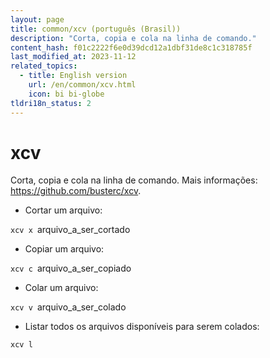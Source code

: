 ```yaml
---
layout: page
title: common/xcv (português (Brasil))
description: "Corta, copia e cola na linha de comando."
content_hash: f01c2222f6e0d39dcd12a1dbf31de8c1c318785f
last_modified_at: 2023-11-12
related_topics:
  - title: English version
    url: /en/common/xcv.html
    icon: bi bi-globe
tldri18n_status: 2
---
```

# xcv

Corta, copia e cola na linha de comando.
Mais informações: <https://github.com/busterc/xcv>.

- Cortar um arquivo:

`xcv x `<span class="tldr-var badge badge-pill bg-dark-lm bg-white-dm text-white-lm text-dark-dm font-weight-bold">arquivo_a_ser_cortado</span>

- Copiar um arquivo:

`xcv c `<span class="tldr-var badge badge-pill bg-dark-lm bg-white-dm text-white-lm text-dark-dm font-weight-bold">arquivo_a_ser_copiado</span>

- Colar um arquivo:

`xcv v `<span class="tldr-var badge badge-pill bg-dark-lm bg-white-dm text-white-lm text-dark-dm font-weight-bold">arquivo_a_ser_colado</span>

- Listar todos os arquivos disponíveis para serem colados:

`xcv l`

